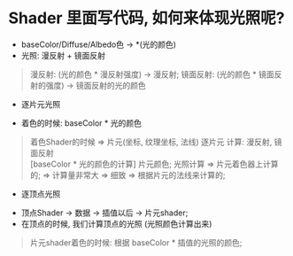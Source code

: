 # Shader 里面写代码, 如何来体现光照呢?  
- baseColor/Diffuse/Albedo色 -> *(光的颜色)  
- 光照: 漫反射 + 镜面反射  
> 漫反射: (光的颜色 * 漫反射强度) -> 漫反射;
> 镜面反射: (光的颜色 * 镜面反射的强度) -> 镜面反射的光的颜色   


* 逐片元光照
- 着色的时候: baseColor * 光的颜色  
> 着色Shader的时候 => 片元(坐标, 纹理坐标, 法线)
> 逐片元 计算: 漫反射, 镜面反射  
> [baseColor * 光的颜色的计算] 片元颜色;
> 光照计算 => 片元着色器上计算的; => 计算量非常大 => 细致 => 根据片元的法线来计算的;  

* 逐顶点光照
- 顶点Shader -> 数据 -> 插值以后 -> 片元shader;
- 在顶点的时候, 我们计算顶点的光照 (光照颜色计算出来)  
> 片元shader着色的时候: 根据 baseColor * 插值的光照的颜色;
